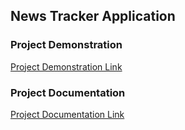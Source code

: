 ## News Tracker Application

### Project Demonstration
[Project Demonstration Link](https://cseassignment3.s3.jp-tok.cloud-object-storage.appdomain.cloud/IBM-Project-53979-1661586582-Dem.mp4)

### Project Documentation
[Project Documentation Link](https://github.com/IBM-EPBL/IBM-Project-53979-1661586582/tree/main/Final%20Deliverables/Project%20Documentation)